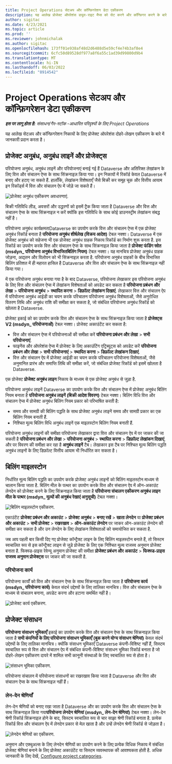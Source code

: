 ```yaml
---
title: Project Operations सेटअप और कॉन्फ़िगरेशन डेटा एकीकरण
description: यह आलेख प्रोजेक्ट ऑपरेशंस ड्यूल-राइट मैप्स को सेट करने और कॉन्फ़िगर करने के बारे में जानकारी प्रदान करता है।
author: sigitac
ms.date: 4/23/2021
ms.topic: article
ms.prod: ''
ms.reviewer: johnmichalak
ms.author: sigitac
ms.openlocfilehash: 173ff01e938af48d2d6488d5e59cf4e74b3af8e4
ms.sourcegitcommit: 6cfc50d89528df977a8f6a55c1ad39d99800d9b4
ms.translationtype: MT
ms.contentlocale: hi-IN
ms.lasthandoff: 06/03/2022
ms.locfileid: "8914542"
---
```

# <a name="project-operations-setup-and-configuration-data-integration"></a>Project Operations सेटअप और कॉन्फ़िगरेशन डेटा एकीकरण

_**इस पर लागू होता है:** संसाधन/गैर-स्टॉक -आधारित परिदृश्यों के लिए Project Operations_

यह आलेख सेटअप और कॉन्फ़िगरेशन निकायों के लिए प्रोजेक्ट ऑपरेशंस दोहरे-लेखन एकीकरण के बारे में जानकारी प्रदान करता है।

## <a name="project-contracts-contract-lines-and-projects"></a>प्रोजेक्ट अनुबंध, अनुबंध लाइनें और प्रोजेक्ट्स

परियोजना अनुबंध, अनुबंध लाइनें और परियोजनाएं बनाई गई हैं Dataverse और अतिरिक्त लेखांकन के लिए वित्त और संचालन ऐप्स के साथ सिंक्रनाइज़ किया गया। इन निकायों में रिकॉर्ड केवल Dataverse में बनाए और हटाए जा सकते हैं. हालाँकि, लेखांकन विशेषताएँ जैसे बिक्री कर समूह चूक और वित्तीय आयाम इन रिकॉर्ड्स में वित्त और संचालन ऐप में जोड़े जा सकते हैं।

  ![प्रोजेक्ट अनुबंध एकीकरण अवधारणाएं.](./media/1ProjectContract.jpg)

बिक्री गतिविधि लीड, अवसरों और उद्धरणों को इसमें ट्रैक किया जाता है Dataverse और वित्त और संचालन ऐप्स के साथ सिंक्रनाइज़ न करें क्योंकि इस गतिविधि के साथ कोई डाउनस्ट्रीम लेखांकन संबद्ध नहीं है।

परियोजना अनुबंध कार्यक्षमताDataverse का उपयोग करके वित्त और संचालन ऐप्स में एक प्रोजेक्ट अनुबंध रिकॉर्ड बनाता है **परियोजना अनुबंध शीर्षलेख (विक्रय आदेश)** टेबल नक्शा। Dataverse में एक प्रोजेक्ट अनुबंध को सहेजना भी एक प्रोजेक्ट अनुबंध ग्राहक निकाय रिकॉर्ड का निर्माण शुरू करता है. इस रिकॉर्ड का उपयोग करके वित्त और संचालन ऐप्स के साथ सिंक्रनाइज़ किया जाता है **प्रोजेक्ट फंडिंग स्रोत (msdyn\_ परियोजना अनुबंध विभाजितबिलिंग नियम)** टेबल नक्शा। यह मानचित्र प्रोजेक्ट अनुबंध ग्राहक जोड़ना, अद्यतन और विलोपन को भी सिंक्रनाइज़ करता है. परियोजना अनुबंध ग्राहकों के बीच विभाजित बिलिंग प्रतिशत में ही महारत हासिल है Dataverse और वित्त और संचालन ऐप्स के साथ सिंक्रनाइज़ नहीं किया गया।

में एक परियोजना अनुबंध बनाया गया है के बाद Dataverse, परियोजना लेखाकार इस परियोजना अनुबंध के लिए वित्त और संचालन ऐप्स में लेखांकन विशेषताओं को अपडेट कर सकता है **परियोजना प्रबंधन और लेखा** > **परियोजना अनुबंध** > **स्थापित करना** > **डिफ़ॉल्ट लेखांकन दिखाएं**. लेखाकार वित्त और संचालन ऐप में परियोजना अनुबंध आईडी का चयन करके परिचालन परियोजना अनुबंध विशेषताओं, जैसे अनुरोधित वितरण तिथि और अनुबंध राशि की समीक्षा कर सकता है, जो संबंधित परियोजना अनुबंध रिकॉर्ड को खोलता है Dataverse.

प्रोजेक्ट इकाई को का उपयोग करके वित्त और संचालन ऐप्स के साथ सिंक्रनाइज़ किया जाता है **प्रोजेक्ट्स V2 (msdyn\_ परियोजनाओं)** टेबल नक्शा। प्रोजेक्ट अकाउंटेंट कर सकता है:

  - वित्त और संचालन ऐप्स में परियोजनाओं की समीक्षा करें **परियोजना प्रबंधन और लेखा** > **सभी परियोजनाएं**. 
  - फाइनेंस और ऑपरेशंस ऐप्स में प्रोजेक्ट के लिए अकाउंटिंग एट्रिब्यूट्स को अपडेट करें **परियोजना प्रबंधन और लेखा** > **सभी परियोजनाएं** > **स्थापित करना** > **डिफ़ॉल्ट लेखांकन दिखाएं**.  
  - वित्त और संचालन ऐप में प्रोजेक्ट आईडी का चयन करके परिचालन परियोजना विशेषताओं, जैसे अनुमानित प्रारंभ और समाप्ति तिथि की समीक्षा करें, जो संबंधित प्रोजेक्ट रिकॉर्ड को इसमें खोलता है Dataverse.

एक प्रोजेक्ट **प्रोजेक्ट अनुबंध लाइन** निकाय के माध्यम से एक प्रोजेक्ट अनुबंध से जुड़ा है.

परियोजना अनुबंध लाइनें Dataverse का उपयोग करके वित्त और संचालन ऐप्स में प्रोजेक्ट अनुबंध बिलिंग नियम बनाता है **परियोजना अनुबंध लाइनें (बिक्री आदेश विवरण)** टेबल नक्शा। बिलिंग विधि वित्त और संचालन ऐप्स में प्रोजेक्ट अनुबंध बिलिंग नियम प्रकार को परिभाषित करती है:

  - समय और सामग्री की बिलिंग पद्धति के साथ प्रोजेक्ट अनुबंध लाइनें समय और सामग्री प्रकार का एक बिलिंग नियम बनाती हैं.
  - निश्चित मूल्य बिलिंग विधि अनुबंध लाइनें एक माइलस्टोन बिलिंग नियम बनाती हैं.

परियोजना अनुबंध लाइनों की समीक्षा परियोजना लेखाकार द्वारा वित्त और संचालन ऐप में पर जाकर की जा सकती है **परियोजना प्रबंधन और लेखा** > **परियोजना अनुबंध** > **स्थापित करना** > **डिफ़ॉल्ट लेखांकन दिखाएं**, और पर विवरण की समीक्षा कर रहा है **अनुबंध लाइनें** टैब। लेखाकार इस टैब पर निश्चित मूल्य बिलिंग पद्धति अनुबंध लाइनों के लिए डिफ़ॉल्ट वित्तीय आयाम भी निर्धारित कर सकता है।

## <a name="billing-milestones"></a>बिलिंग माइलस्टोन

निर्धारित मूल्य बिलिंग पद्धति का उपयोग करके प्रोजेक्ट अनुबंध लाइनों को बिलिंग माइलस्टोन माध्यम से चालान किया जाता है. बिलिंग मील के पत्थर का उपयोग करके वित्त और संचालन ऐप में ऑन-अकाउंट लेनदेन को प्रोजेक्ट करने के लिए सिंक्रनाइज़ किया जाता है **परियोजना संचालन एकीकरण अनुबंध लाइन मील के पत्थर (msdyn\_ मूल्यों की अनुबंध रेखाएं अनुसूची)** टेबल नक्शा।

  ![बिलिंग माइलस्टोन एकीकरण.](./media/2Milestones.jpg)

एकाउंटेंट **प्रोजेक्ट प्रबंधन और अकाउंट** > **प्रोजेक्ट अनुबंध** > **बनाए रखें** > **खाता लेनदेन** या **प्रोजेक्ट प्रबंधन और अकाउंट** > **सभी प्रोजेक्ट** > **रखरखाव** > **ऑन-अकाउंट लेनदेन** पर जाकर ऑन-अकाउंट लेनदेन की समीक्षा कर सकता है और उन लेनदेन के लिए लेखांकन विशेषताओं को समायोजित कर सकता है.

जब आप पहली बार किसी दिए गए प्रोजेक्ट कॉन्ट्रैक्ट लाइन के लिए बिलिंग माइलस्टोन बनाते हैं, तो सिस्टम स्वचालित रूप से इस कॉन्ट्रैक्ट लाइन से जुड़े प्रोजेक्ट के लिए एक निश्चित मूल्य राजस्व अनुमान प्रोजेक्ट बनाता है. फिक्स्ड-प्राइस रेवेन्यू अनुमान प्रोजेक्ट की समीक्षा **प्रोजेक्ट प्रबंधन और अकाउंट** > **फिक्स्ड-प्राइस राजस्व अनुमान प्रोजेक्ट्स** पर जाकर की जा सकती है.

### <a name="project-tasks"></a>परियोजना कार्य

परियोजना कार्यों को वित्त और संचालन ऐप्स के साथ सिंक्रनाइज़ किया जाता है **परियोजना कार्य (msdyn\_ परियोजना कार्य)** केवल संदर्भ उद्देश्यों के लिए तालिका मानचित्र। वित्त और संचालन ऐप्स के माध्यम से संचालन बनाना, अपडेट करना और हटाना समर्थित नहीं है।

  ![प्रोजेक्ट कार्य एकीकरण.](./media/3Tasks.jpg)

## <a name="project-resources"></a>प्रोजेक्ट संसाधन

**परियोजना संसाधन भूमिकाएँ** इकाई का उपयोग करके वित्त और संचालन ऐप्स के साथ सिंक्रनाइज़ किया जाता है **सभी कंपनियों के लिए परियोजना संसाधन भूमिकाएँ (बुक करने योग्य संसाधन श्रेणियां)** केवल संदर्भ उद्देश्यों के लिए तालिका मानचित्र। क्योंकि संसाधन भूमिकाएँ Dataverse कंपनी-विशिष्ट नहीं हैं, सिस्टम स्वचालित रूप से वित्त और संचालन ऐप में संबंधित कंपनी-विशिष्ट संसाधन भूमिका रिकॉर्ड बनाता है जो दोहरे-लेखन एकीकरण दायरे में शामिल सभी कानूनी संस्थाओं के लिए स्वचालित रूप से होता है।

![संसाधन भूमिका एकीकरण.](./media/5Resources.jpg)

परियोजना संचालन में परियोजना संसाधनों का रखरखाव किया जाता है Dataverse और वित्त और संचालन ऐप्स के साथ सिंक्रनाइज़ नहीं हैं।

### <a name="transaction-categories"></a>लेन-देन श्रेणियाँ

लेन-देन श्रेणियों को बनाए रखा जाता है Dataverse और का उपयोग करके वित्त और संचालन ऐप्स के साथ सिंक्रनाइज़ किया गया**परियोजना लेनदेन श्रेणियां (msdyn\_ लेन-देन श्रेणियां)** टेबल नक्शा। लेन-देन श्रेणी रिकॉर्ड सिंक्रनाइज़ होने के बाद, सिस्टम स्वचालित रूप से चार साझा श्रेणी रिकॉर्ड बनाता है. प्रत्येक रिकॉर्ड वित्त और संचालन ऐप में लेनदेन प्रकार से मेल खाता है और उन्हें लेनदेन श्रेणी रिकॉर्ड से जोड़ता है।

![लेनदेन श्रेणियों का एकीकरण.](./media/4TransactionCategories.jpg)

अनुमान और एक्चुअल्स के लिए लेनदेन श्रेणियों का उपयोग करने के लिए प्रत्येक विधिक निकाय में संबंधित प्रोजेक्ट श्रेणियां बनाने के लिए प्रोजेक्ट अकाउंटेंट या सिस्टम व्यवस्थापक की आवश्यकता होती है. अधिक जानकारी के लिए देखें, [Configure project categories](../project-accounting/configure-project-categories.md).
